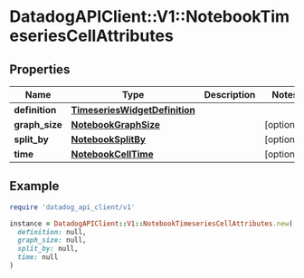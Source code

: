 # DatadogAPIClient::V1::NotebookTimeseriesCellAttributes

## Properties

| Name | Type | Description | Notes |
| ---- | ---- | ----------- | ----- |
| **definition** | [**TimeseriesWidgetDefinition**](TimeseriesWidgetDefinition.md) |  |  |
| **graph_size** | [**NotebookGraphSize**](NotebookGraphSize.md) |  | [optional] |
| **split_by** | [**NotebookSplitBy**](NotebookSplitBy.md) |  | [optional] |
| **time** | [**NotebookCellTime**](NotebookCellTime.md) |  | [optional] |

## Example

```ruby
require 'datadog_api_client/v1'

instance = DatadogAPIClient::V1::NotebookTimeseriesCellAttributes.new(
  definition: null,
  graph_size: null,
  split_by: null,
  time: null
)
```

